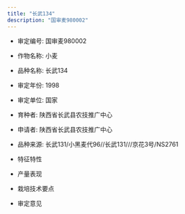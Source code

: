 ```yaml
---
title: "长武134"
description: "国审麦980002"
---
```

* 审定编号:  国审麦980002

*  作物名称:  小麦

*  品种名称:  长武134

*  审定年份:  1998

*  审定单位:  国家

* 育种者:  陕西省长武县农技推广中心

*  申请者:  陕西省长武县农技推广中心

*  品种来源:  长武131/小黑麦代96//长武131///京花3号/NS2761

*  特征特性


*  产量表现


*  栽培技术要点


*  审定意见

